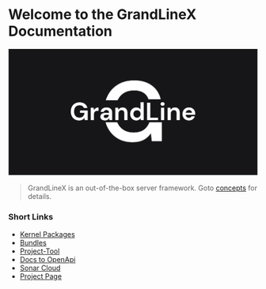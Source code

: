 # Welcome to the GrandLineX Documentation

![img](img/black.PNG)

> GrandLineX is an out-of-the-box server framework.
> Goto [concepts](/docs/concepts/) for details.

### Short Links

- [Kernel Packages](/docs/kernel-packages/)
- [Bundles](/docs/bundles/)
- [Project-Tool](/docs/utils/#project-tool)
- [Docs to OpenApi](/docs/utils/#docs-to-openapi-v3) 
- [Sonar Cloud](https://sonarcloud.io/organizations/grandlinex/projects) 
- [Project Page](https://grandlinex.github.io/) 
